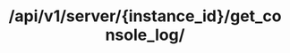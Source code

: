 ---
title: /api/v1/server/{instance_id}/get_console_log/
position: 4.5
type: get
description: Lấy thông tin console log
left_code_blocks:
  - code_block: |-
      r = requests.get("http://portalurl/api/v1/server/{instance_id}/get_console_log/", token="YOUR_TOKEN_KEY")
      print r.text
    title: Python
    language: python
right_code_blocks:
  - code_block: |-
      {
        "console_log": "string"
      }

    title: Response
    language: json
---